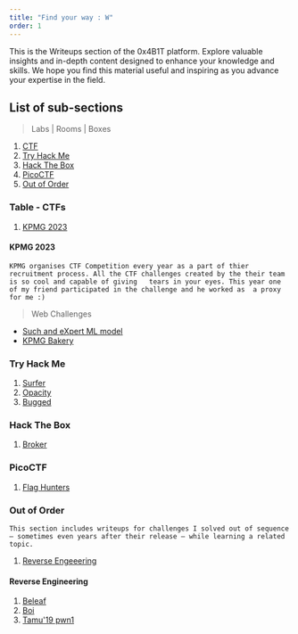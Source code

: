 ```yaml
--- 
title: "Find your way : W"
order: 1
---
```


This is the Writeups section of the 0x4B1T platform. Explore valuable insights and in-depth content designed to enhance your knowledge and skills. We hope you find this material useful and inspiring as you advance your expertise in the field.

## List of sub-sections

> Labs | Rooms | Boxes 

1. [CTF](#ctf)
2. [Try Hack Me](#try-hack-me)
3. [Hack The Box](#hack-the-box)
4. [PicoCTF](#picoctf)
5. [Out of Order](#out-of-order)

### Table - CTFs

1. [KPMG 2023](#kpmg)

#### KPMG 2023

`KPMG organises CTF Competition every year as a part of thier recruitment process. All the CTF challenges created by the their team is so cool and capable of giving   tears in your eyes. This year one of my friend participated in the challenge and he worked as  a proxy for me :)`

> Web Challenges
- [Such and eXpert ML model](https://0x4b1t.github.io/writeups/expert-lm/)
- [KPMG Bakery](https://0x4b1t.github.io/writeups/kpmg-bakery/)

### Try Hack Me

1. [Surfer](https://0x4b1t.github.io/writeups/surfer/)
2. [Opacity](https://0x4b1t.github.io/writeups/opacity-thm)
3. [Bugged](https://0x4b1t.github.io/writeups/bugged/)

### Hack The Box

1. [Broker](https://0x4b1t.github.io/writeups/broker/)

### PicoCTF

1. [Flag Hunters](https://0x4b1t.github.io/writeups/flag-hunters/)
   
### Out of Order

`This section includes writeups for challenges I solved out of sequence — sometimes even years after their release — while learning a related topic.`

1. [Reverse Engeeering](#reverse-engineering)


#### Reverse Engineering

1. [Beleaf](https://0x4b1t.github.io/writeups/beleaf-csaw19/)
2. [Boi](https://0x4b1t.github.io/writeups/boi-csaw18)
3. [Tamu'19 pwn1](https://0x4b1t.github.io/writeups/tamu19-pwn1/)



